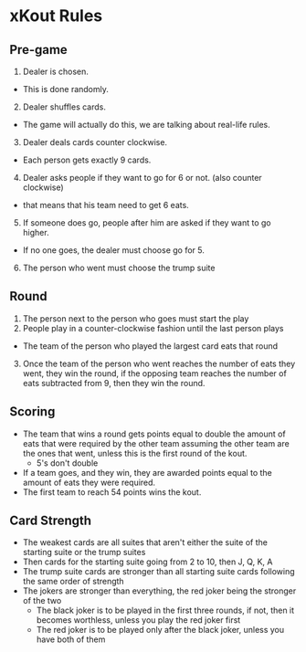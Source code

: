 xKout Rules
===========

Pre-game
-------

1. Dealer is chosen.
  - This is done randomly.
2. Dealer shuffles cards.
  - The game will actually do this, we are talking about real-life rules.
3. Dealer deals cards counter clockwise.
  - Each person gets exactly 9 cards.
4. Dealer asks people if they want to go for 6 or not. (also counter
   clockwise)
  - that means that his team need to get 6 eats.
5. If someone does go, people after him are asked if they want to go
higher.
  - If no one goes, the dealer must choose go for 5.
6. The person who went must choose the trump suite

Round
-----

1. The person next to the person who goes must start the play
2. People play in a counter-clockwise fashion until the last person plays
  - The team of the person who played the largest card eats that round
3. Once the team of the person who went reaches the number of eats they went,
they win the round, if the opposing team reaches the number of eats subtracted
from 9, then they win the round.

Scoring
-------

- The team that wins a round gets points equal to double the amount of eats
that were required by the other team assuming the other team are the ones that
went, unless this is the first round of the kout.
  - 5's don't double
- If a team goes, and they win, they are awarded points equal to the amount
of eats they were required.
- The first team to reach 54 points wins the kout.

Card Strength
-------------
- The weakest cards are all suites that aren't either the suite of the
starting suite or the trump suites
- Then cards for the starting suite going from 2 to 10, then J, Q, K, A
- The trump suite cards are stronger than all starting suite cards
following the same order of strength
- The jokers are stronger than everything, the red joker being the stronger of
the two
  - The black joker is to be played in the first three rounds, if not, then it
  becomes worthless, unless you play the red joker first
  - The red joker is to be played only after the black joker, unless you have
  both of them
